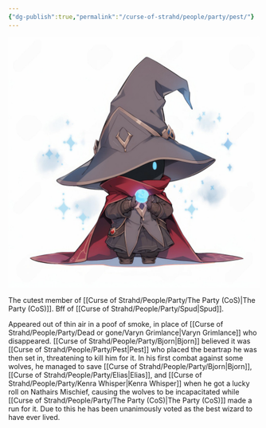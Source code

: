 ```yaml
---
{"dg-publish":true,"permalink":"/curse-of-strahd/people/party/pest/"}
---
```


![Pest.png|500](/img/user/Curse%20of%20Strahd/Images/Pest.png)

The cutest member of [[Curse of Strahd/People/Party/The Party (CoS)\|The Party (CoS)]].
Bff of [[Curse of Strahd/People/Party/Spud\|Spud]].

Appeared out of thin air in a poof of smoke, in place of [[Curse of Strahd/People/Party/Dead or gone/Varyn Grimlance\|Varyn Grimlance]] who disappeared.
[[Curse of Strahd/People/Party/Bjorn\|Bjorn]] believed it was [[Curse of Strahd/People/Party/Pest\|Pest]] who placed the beartrap he was then set in, threatening to kill him for it.
In his first combat against some wolves, he managed to save [[Curse of Strahd/People/Party/Bjorn\|Bjorn]], [[Curse of Strahd/People/Party/Elias\|Elias]], and [[Curse of Strahd/People/Party/Kenra Whisper\|Kenra Whisper]] when he got a lucky roll on Nathairs Mischief, causing the wolves to be incapacitated while [[Curse of Strahd/People/Party/The Party (CoS)\|The Party (CoS)]] made a run for it. Due to this he has been unanimously voted as the best wizard to have ever lived.